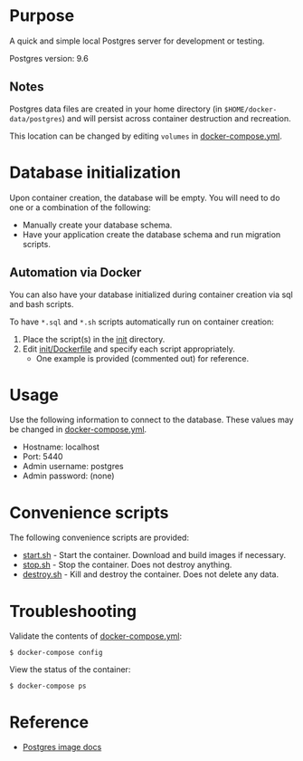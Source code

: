 # Purpose

A quick and simple local Postgres server for development or testing.

Postgres version: 9.6

## Notes

Postgres data files are created in your home directory (in `$HOME/docker-data/postgres`) and will
persist across container destruction and recreation.

This location can be changed by editing `volumes` in [docker-compose.yml](docker-compose.yml).

# Database initialization

Upon container creation, the database will be empty. You will need to do one or a combination of
the following:

- Manually create your database schema.
- Have your application create the database schema and run migration scripts.

## Automation via Docker

You can also have your database initialized during container creation via sql and bash scripts.

To have `*.sql` and `*.sh` scripts automatically run on container creation:

1. Place the script(s) in the [init](init) directory.
1. Edit [init/Dockerfile](init/Dockerfile) and specify each script appropriately.
	- One example is provided (commented out) for reference.

# Usage

Use the following information to connect to the database. These values may be changed in
[docker-compose.yml](docker-compose.yml).

- Hostname: localhost
- Port: 5440
- Admin username: postgres
- Admin password: (none)

# Convenience scripts

The following convenience scripts are provided:

- [start.sh](start.sh) - Start the container. Download and build images if necessary.
- [stop.sh](stop.sh) - Stop the container. Does not destroy anything.
- [destroy.sh](destroy.sh) - Kill and destroy the container. Does not delete any data.

# Troubleshooting

Validate the contents of [docker-compose.yml](docker-compose.yml):

	$ docker-compose config

View the status of the container:

	$ docker-compose ps

# Reference

- [Postgres image docs](https://store.docker.com/images/022689bf-dfd8-408f-9e1c-19acac32e57b?tab=description)

